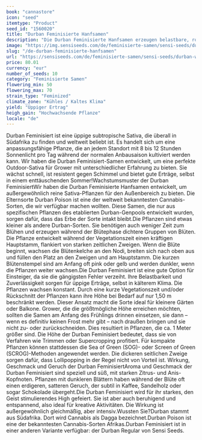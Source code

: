 ```yaml
---
book: "cannastore"
icon: "seed"
itemtype: "Product"
seed_id: "1560020"
title: "Durban Feminisierte Hanfsamen"
description: "Die Durban Feminisierte Hanfsamen erzeugen belastbare, robuste Pflanzen aus 90 % Sativa. Die Sorte hält Kälte stand und bietet dennoch einen guten Ertrag."
image: "https://img.sensiseeds.com/de/feminisierte-samen/sensi-seeds/durban-weiblich-image.png"
slug: "/de-durban-feminisierte-hanfsamen"
url: "https://sensiseeds.com/de/feminisierte-samen/sensi-seeds/durban-weiblich?a_aid=cannastore"
price: 80.01
currency: "eur"
number_of_seeds: 10
category: "Feminisierte Samen"
flowering_min: 50
flowering_max: 70
strain_type: "Feminized"
climate_zone: "Kühles / Kaltes Klima"
yield: "Üppiger Ertrag"
heigh_gain: "Hochwachsende Pflanze"
locale: "de"
---
```

Durban Feminisiert ist eine üppige subtropische Sativa, die überall in Südafrika zu finden und weltweit beliebt ist. Es handelt sich um eine anpassungsfähige Pflanze, die an jedem Standort mit 8 bis 12 Stunden Sonnenlicht pro Tag während der normalen Anbausaison kultiviert werden kann. Wir haben die Durban Feminisiert-Samen entwickelt, um eine perfekte Outdoor-Sativa für Grower mit unterschiedlicher Erfahrung zu bieten. Sie wächst schnell, ist resistent gegen Schimmel und bietet gute Erträge, selbst in einem enttäuschenden Sommer!Wachstumsmuster der Durban FeminisiertWir haben die Durban Feminisierte Hanfsamen entwickelt, um außergewöhnlich reine Sativa-Pflanzen für den Außenbereich zu bieten. Die Elternsorte Durban Poison ist eine der weltweit bekanntesten Cannabis-Sorten, die wir verfügbar machen wollten. Diese Samen, die nur aus spezifischen Pflanzen des etablierten Durban-Genpools entwickelt wurden, sorgen dafür, dass das Erbe der Sorte intakt bleibt.Die Pflanzen sind etwas kleiner als andere Durban-Sorten. Sie benötigen auch weniger Zeit zum Blühen und erzeugen während der Blütephase dichtere Gruppen von Blüten. Die Pflanze entwickelt während der Vegetationszeit einen kräftigen Hauptstamm, flankiert von starken zeitlichen Zweigen. Wenn die Blüte beginnt, wachsen die Blütenkelche an den Nodi, breiten sich nach oben aus und füllen den Platz an den Zweigen und am Hauptstamm. Die kurzen Blütenstempel sind am Anfang oft pink oder gelb und werden dunkler, wenn die Pflanzen weiter wachsen.Die Durban Feminisiert ist eine gute Option für Einsteiger, da sie die gängigsten Fehler verzeiht. Ihre Belastbarkeit und Zuverlässigkeit sorgen für üppige Erträge, selbst in kälterem Klima. Die Pflanzen wachsen konstant. Durch eine kurze Vegetationszeit und/oder Rückschnitt der Pflanzen kann ihre Höhe bei Bedarf auf nur 1,50 m beschränkt werden. Dieser Ansatz macht die Sorte ideal für kleinere Gärten oder Balkone. Grower, die die größtmögliche Höhe erreichen möchten, sollten die Samen am Anfang des Frühlings drinnen einsetzen, sie dann – wenn es definitiv keinen Frost mehr gibt – nach draußen bringen und sie nicht zu- oder zurückschneiden. Dies resultiert in Pflanzen, die ca. 1 Meter größer sind. Die Höhe der Durban Feminisiert bedeutet, dass sie von Verfahren wie Trimmen oder Supercropping profitiert. Für kompakte Pflanzen können stattdessen die Sea of Green (SOG)- oder Screen of Green (SCROG)-Methoden angewendet werden. Die dickeren seitlichen Zweige sorgen dafür, dass Lollipopping in der Regel nicht von Vorteil ist. Wirkung, Geschmack und Geruch der Durban FeminisiertAroma und Geschmack der Durban Feminisiert sind speziell und süß, mit starken Zitrus- und Anis-Kopfnoten. Pflanzen mit dunkleren Blättern haben während der Blüte oft einen erdigeren, satteren Geruch, der subtil in Kaffee, Sandelholz oder sogar Schokolade übergeht.Die Durban Feminisiert wird für ihr starkes, den Geist stimulierendes High gefeiert. Sie ist aber auch beruhigend und entspannend, also ideal für kreative Aktivitäten. Die Wirkung ist außergewöhnlich gleichmäßig, aber intensiv.Wussten Sie?Durban stammt aus Südafrika. Dort wird Cannabis als Dagga bezeichnet.Durban Poison ist eine der bekanntesten Cannabis-Sorten Afrikas.Durban Feminisiert ist in einer anderen Variante verfügbar: der Durban Regular von Sensi Seeds.
